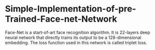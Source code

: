 # Simple-Implementation-of-pre-Trained-Face-net-Network

Face-Net is a start-of-art face recognition algorithm. It is 22-layers deep neural network that directly trains its output to be a 128-dimensional embedding. The loss function used in this network is called triplet loss.

